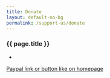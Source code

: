 ```yaml
---
title: Donate
layout: default-no-bg
permalink: /support-us/donate
---
```


<h3 class="no-bg">{{ page.title }}</h3>

-

<a href="https://www.paypal.me/tapbos">Paypal link or button like on homepage</a>